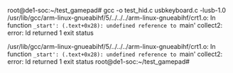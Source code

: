 
root@de1-soc:~/test_gamepad# gcc -o test_hid.c usbkeyboard.c -lusb-1.0          /usr/lib/gcc/arm-linux-gnueabihf/5/../../../arm-linux-gnueabihf/crt1.o: In function `_start':
(.text+0x28): undefined reference to `main'
collect2: error: ld returned 1 exit status



/usr/lib/gcc/arm-linux-gnueabihf/5/../../../arm-linux-gnueabihf/crt1.o: In function `_start':
(.text+0x28): undefined reference to `main'
collect2: error: ld returned 1 exit status
root@de1-soc:~/test_gamepad# 

